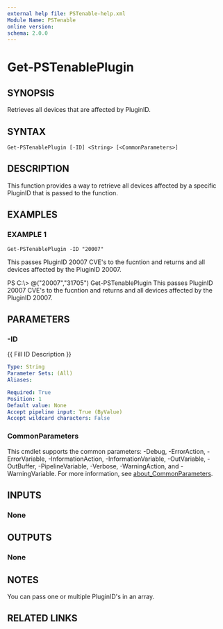 ```yaml
---
external help file: PSTenable-help.xml
Module Name: PSTenable
online version:
schema: 2.0.0
---
```


# Get-PSTenablePlugin

## SYNOPSIS
Retrieves all devices that are affected by PluginID.

## SYNTAX

```
Get-PSTenablePlugin [-ID] <String> [<CommonParameters>]
```

## DESCRIPTION
This function provides a way to retrieve all devices affected by a specific PluginID that is passed to the function.

## EXAMPLES

### EXAMPLE 1
```
Get-PSTenablePlugin -ID "20007"
```

This passes PluginID 20007 CVE's to the fucntion and returns and all devices affected by the PluginID 20007.

PS C:\\\> @("20007","31705")  Get-PSTenablePlugin
This passes PluginID 20007 CVE's to the fucntion and returns and all devices affected by the PluginID 20007.

## PARAMETERS

### -ID
{{ Fill ID Description }}

```yaml
Type: String
Parameter Sets: (All)
Aliases:

Required: True
Position: 1
Default value: None
Accept pipeline input: True (ByValue)
Accept wildcard characters: False
```

### CommonParameters
This cmdlet supports the common parameters: -Debug, -ErrorAction, -ErrorVariable, -InformationAction, -InformationVariable, -OutVariable, -OutBuffer, -PipelineVariable, -Verbose, -WarningAction, and -WarningVariable. For more information, see [about_CommonParameters](http://go.microsoft.com/fwlink/?LinkID=113216).

## INPUTS

### None
## OUTPUTS

### None
## NOTES
You can pass one or multiple PluginID's in an array.

## RELATED LINKS

